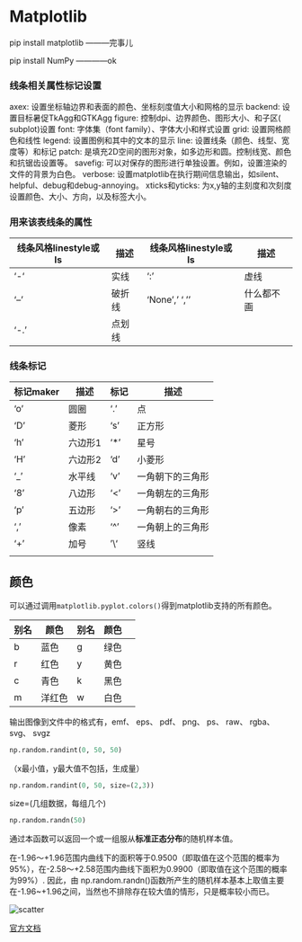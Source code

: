 # Matplotlib

pip install matplotlib    ———完事儿

pip install NumPy       ————ok

### 线条相关属性标记设置

axex: 设置坐标轴边界和表面的颜色、坐标刻度值大小和网格的显示
backend: 设置目标暑促TkAgg和GTKAgg
figure: 控制dpi、边界颜色、图形大小、和子区( subplot)设置
font: 字体集（font family）、字体大小和样式设置
grid: 设置网格颜色和线性
legend: 设置图例和其中的文本的显示
line: 设置线条（颜色、线型、宽度等）和标记
patch: 是填充2D空间的图形对象，如多边形和圆。控制线宽、颜色和抗锯齿设置等。
savefig: 可以对保存的图形进行单独设置。例如，设置渲染的文件的背景为白色。
verbose: 设置matplotlib在执行期间信息输出，如silent、helpful、debug和debug-annoying。
xticks和yticks: 为x,y轴的主刻度和次刻度设置颜色、大小、方向，以及标签大小。

### 用来该表线条的属性

| 线条风格linestyle或ls | 描述   | 线条风格linestyle或ls | 描述       |
| --------------------- | ------ | --------------------- | ---------- |
| ‘-‘                   | 实线   | ‘:’                   | 虚线       |
| ‘–’                   | 破折线 | ‘None’,’ ‘,’’         | 什么都不画 |
| ‘-.’                  | 点划线 |                       |            |

### 线条标记

| 标记maker | 描述    | 标记 | 描述             |
| --------- | ------- | ---- | ---------------- |
| ‘o’       | 圆圈    | ‘.’  | 点               |
| ‘D’       | 菱形    | ‘s’  | 正方形           |
| ‘h’       | 六边形1 | ‘*’  | 星号             |
| ‘H’       | 六边形2 | ‘d’  | 小菱形           |
| ‘_’       | 水平线  | ‘v’  | 一角朝下的三角形 |
| ‘8’       | 八边形  | ‘<’  | 一角朝左的三角形 |
| ‘p’       | 五边形  | ‘>’  | 一角朝右的三角形 |
| ‘,’       | 像素    | ‘^’  | 一角朝上的三角形 |
| ‘+’       | 加号    | ’\‘  | 竖线             |
|           |         |      |                  |

## 颜色

可以通过调用`matplotlib.pyplot.colors()`得到matplotlib支持的所有颜色。

| 别名 | 颜色   | 别名 | 颜色 |      |
| ---- | ------ | ---- | ---- | ---- |
| b    | 蓝色   | g    | 绿色 |      |
| r    | 红色   | y    | 黄色 |      |
| c    | 青色   | k    | 黑色 |      |
| m    | 洋红色 | w    | 白色 |      |

输出图像到文件中的格式有，emf、 eps、 pdf、 png、 ps、 raw、 rgba、 svg、 svgz

```python
np.random.randint(0, 50, 50)
```

（x最小值，y最大值不包括，生成量）

```python
np.random.randint(0, 50, size=(2,3))
```

size=(几组数据，每组几个)

```python
np.random.randn(50)
```

通过本函数可以返回一个或一组服从**标准正态分布**的随机样本值。

在-1.96～+1.96范围内曲线下的面积等于0.9500（即取值在这个范围的概率为95%），在-2.58～+2.58范围内曲线下面积为0.9900（即取值在这个范围的概率为99%）. 
因此，由 np.random.randn()函数所产生的随机样本基本上取值主要在-1.96~+1.96之间，当然也不排除存在较大值的情形，只是概率较小而已。



![scatter](C:.\matplotlib_test\png\scatter.png)

[官方文档](https://matplotlib.org/tutorials/introductory/pyplot.html#sphx-glr-tutorials-introductory-pyplot-py)

